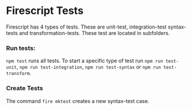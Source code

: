 Firescript Tests
================

Firescript has 4 types of tests. These are unit-test, integration-test syntax-tests and transformation-tests. These test are located in subfolders.

### Run tests:

`npm test` runs all tests. To start a specific type of test run `npm run test-unit`, `npm run test-integration`, `npm run test-syntax` or `npm run test-transform`.


### Create Tests

The command `fire mktest` creates a new syntax-test case.
